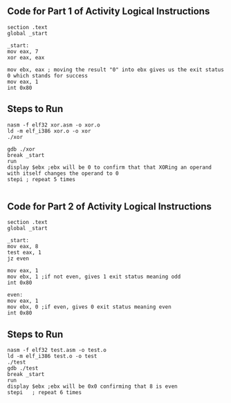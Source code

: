 ## Code for Part 1 of Activity Logical Instructions
```
section .text
global _start

_start:
mov eax, 7
xor eax, eax

mov ebx, eax ; moving the result "0" into ebx gives us the exit status 0 which stands for success
mov eax, 1
int 0x80      
```
## Steps to Run 
```
nasm -f elf32 xor.asm -o xor.o
ld -m elf_i386 xor.o -o xor
./xor

gdb ./xor
break _start
run
display $ebx ;ebx will be 0 to confirm that that XORing an operand with itself changes the operand to 0
stepi ; repeat 5 times 
     
```
## Code for Part 2 of Activity Logical Instructions
```
section .text
global _start

_start:
mov eax, 8
test eax, 1
jz even                 
                                
mov eax, 1             
mov ebx, 1 ;if not even, gives 1 exit status meaning odd
int 0x80

even:
mov eax, 1     
mov ebx, 0 ;if even, gives 0 exit status meaning even
int 0x80

```
## Steps to Run 
```
nasm -f elf32 test.asm -o test.o
ld -m elf_i386 test.o -o test
./test
gdb ./test
break _start
run
display $ebx ;ebx will be 0x0 confirming that 8 is even
stepi   ; repeat 6 times
```

